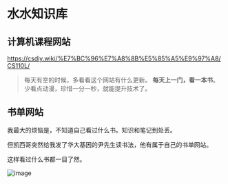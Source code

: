 # 水水知识库

## 计算机课程网站

https://csdiy.wiki/%E7%BC%96%E7%A8%8B%E5%85%A5%E9%97%A8/CS110L/

> 每天有空的时候，多看看这个网站有什么更新。
> **每天上一门，看一本书**。少看点动漫，珍惜一分一秒，就能提升技术了。

## 书单网站

我最大的烦恼是，不知道自己看过什么书。知识和笔记到处丢。

但凯西哥突然给我发了华大基因的尹先生读书法，他有属于自己的书单网站。

这样看过什么书都一目了然。

![image](https://github.com/suisui-daigaku/suisui-wiki/assets/20805657/6a30a027-ca7f-4cc8-beeb-c2df6d4ce1b9)


